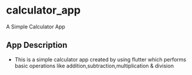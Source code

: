 # calculator_app

A Simple Calculator App 

## App Description

* This is a simple calculator app created by using flutter which performs basic operations like addition,subtraction,multiplication & division

